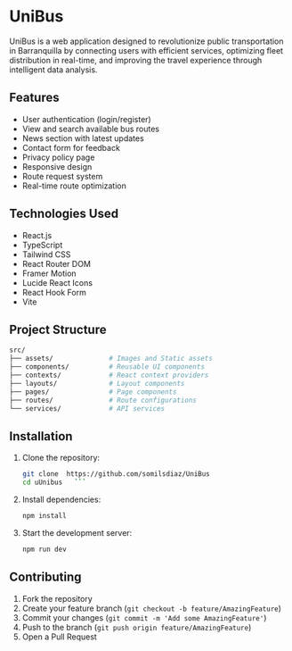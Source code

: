 # UniBus

UniBus is a web application designed to revolutionize public transportation in Barranquilla by connecting users with efficient services, optimizing fleet distribution in real-time, and improving the travel experience through intelligent data analysis.

## Features

- User authentication (login/register)
- View and search available bus routes 
- News section with latest updates
- Contact form for feedback
- Privacy policy page
- Responsive design
- Route request system
- Real-time route optimization

## Technologies Used

- React.js
- TypeScript
- Tailwind CSS
- React Router DOM
- Framer Motion
- Lucide React Icons
- React Hook Form
- Vite

## Project Structure

```bash
src/
├── assets/              # Images and Static assets
├── components/          # Reusable UI components
├── contexts/            # React context providers
├── layouts/             # Layout components
├── pages/               # Page components
├── routes/              # Route configurations
└── services/            # API services
```

## Installation

1. Clone the repository:
    ```sh
    git clone  https://github.com/somilsdiaz/UniBus
    cd uUnibus   ```

2. Install dependencies:
    ```sh
    npm install
    ```

3. Start the development server:
    ```sh
    npm run dev
    ```

## Contributing

1. Fork the repository
2. Create your feature branch (`git checkout -b feature/AmazingFeature`)
3. Commit your changes (`git commit -m 'Add some AmazingFeature'`)
4. Push to the branch (`git push origin feature/AmazingFeature`)
5. Open a Pull Request
